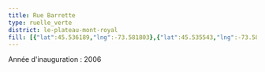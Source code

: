 ```yaml
---
title: Rue Barrette
type: ruelle_verte
district: le-plateau-mont-royal
fill: [{"lat":45.536189,"lng":-73.581803},{"lat":45.535543,"lng":-73.582383}]
---
```


Année d'inauguration : 2006